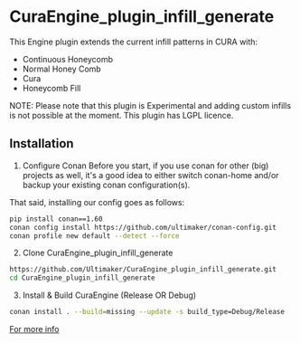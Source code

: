 # CuraEngine_plugin_infill_generate
This Engine plugin extends the current infill patterns in CURA with:

- Continuous Honeycomb
- Normal Honey Comb
- Cura
- Honeycomb Fill

NOTE: Please note that this plugin is Experimental and adding custom infills is not possible at the moment.
This plugin has LGPL licence.

## Installation

1. Configure Conan
   Before you start, if you use conan for other (big) projects as well, it's a good idea to either switch conan-home and/or backup your existing conan configuration(s).

That said, installing our config goes as follows:
```bash
pip install conan==1.60
conan config install https://github.com/ultimaker/conan-config.git
conan profile new default --detect --force
```
2. Clone CuraEngine_plugin_infill_generate
```bash
https://github.com/Ultimaker/CuraEngine_plugin_infill_generate.git
cd CuraEngine_plugin_infill_generate
```

3. Install & Build CuraEngine (Release OR Debug)
```bash
conan install . --build=missing --update -s build_type=Debug/Release
```

[For more info](https://github.com/Ultimaker/CuraEngine/wiki/Building-CuraEngine-From-Source)
